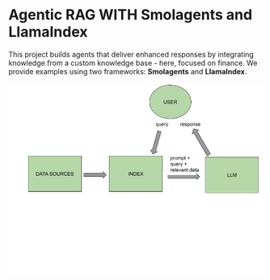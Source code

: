 # Agentic RAG WITH Smolagents and LlamaIndex
This project builds agents that deliver enhanced responses by integrating knowledge from a custom knowledge base - here, focused on finance. We provide examples using two frameworks: **Smolagents** and **LlamaIndex**.

![Diagram Image](images/diagram.jpg)
